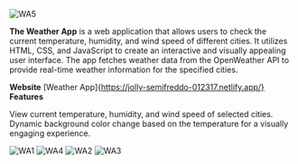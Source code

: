 
![WA5](https://github.com/Vasanth46/weatherapp/assets/93511366/42122fdc-e8af-495b-b985-873114c40336)

**The Weather App** is a web application that allows users to check the current temperature, humidity, and wind speed of different cities. 
It utilizes HTML, CSS, and JavaScript to create an interactive and visually appealing user interface. 
The app fetches weather data from the OpenWeather API to provide real-time weather information for the specified cities.

**Website** [Weather App]{https://jolly-semifreddo-012317.netlify.app/}
**Features**

View current temperature, humidity, and wind speed of selected cities.
Dynamic background color change based on the temperature for a visually engaging experience.

![WA1](https://github.com/Vasanth46/weatherapp/assets/93511366/75e32974-0528-41fa-9b1c-76e0de7872b9)
![WA4](https://github.com/Vasanth46/weatherapp/assets/93511366/cb92bada-3ff8-4c09-a03d-140bffc6c961)
![WA2](https://github.com/Vasanth46/weatherapp/assets/93511366/22483def-9a7f-484a-b8f4-84512c11a248)
![WA3](https://github.com/Vasanth46/weatherapp/assets/93511366/06685141-69d3-4c30-be1d-45db069e3792)
